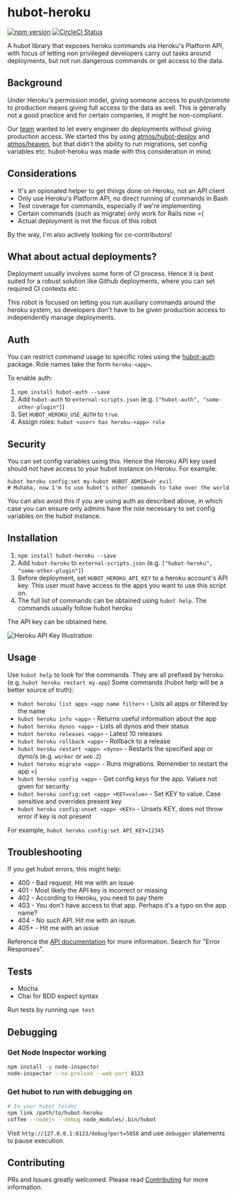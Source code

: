 hubot-heroku
======================

[![npm version](https://badge.fury.io/js/hubot-heroku.svg)](https://github.com/daemonsy/hubot-heroku)
[![CircleCI Status](https://circleci.com/gh/daemonsy/hubot-heroku.svg?style=shield)](https://github.com/daemonsy/hubot-heroku)

A hubot library that exposes heroku commands via Heroku's Platform API, with focus of letting non privileged developers carry out tasks around deployments, but not run dangerous commands or get access to the data.

## Background

Under Heroku's permission model, giving someone access to push/promote to production means giving full access to the data as well. This is generally not a good practice and for certain companies, it might be non-compliant.

Our [team](http://engineering.alphasights.com) wanted to let every engineer do deployments without giving production access. We started this by using [atmos/hubot-deploy](https://github.com/atmos/hubot-deploy) and [atmos/heaven](https://github.com/atmos/heaven), but that didn't the ability to run migrations, set config variables etc. hubot-heroku was made with this consideration in mind.

## Considerations
- It's an opionated helper to get things done on Heroku, not an API client
- Only use Heroku's Platform API, no direct running of commands in Bash
- Test coverage for commands, especially if we're implementing
- Certain commands (such as migrate) only work for Rails now =(
- Actual deployment is not the focus of this robot

By the way, I'm also actively looking for co-contributors!

## What about actual deployments?
Deployment usually involves some form of CI process. Hence it is best suited for a robust solution like Github deployments, where you can set required CI contexts etc.

This robot is focused on letting you run auxiliary commands around the heroku system, so developers don't have to be given production access to independently manage deployments.

## Auth
You can restrict command usage to specific roles using the [hubot-auth](https://github.com/hubot-scripts/hubot-auth) package. Role names take the form `heroku-<app>`.

To enable auth:

1. `npm install hubot-auth --save`
2. Add `hubot-auth` to `external-scripts.json` (e.g. `["hubot-auth", "some-other-plugin"]`)
3. Set `HUBOT_HEROKU_USE_AUTH` to `true`.
4. Assign roles: `hubot <user> has heroku-<app> role`

## Security
You can set config variables using this. Hence the Heroku API key used should not have access to your hubot instance on Heroku. For example:

```
hubot heroku config:set my-hubot HUBOT_ADMIN=dr_evil
# Muhaha, now I'm to use hubot's other commands to take over the world
```

You can also avoid this if you are using auth as described above, in which case you can ensure only admins have the role necessary to set config variables on the hubot instance.

## Installation
1. `npm install hubot-heroku --save`
2. Add `hubot-heroku` to `external-scripts.json` (e.g. `["hubot-heroku", "some-other-plugin"]`)
3. Before deployment, set `HUBOT_HEROKU_API_KEY` to a heroku account's API key. This user must have access to the apps you want to use this script on.
4. The full list of commands can be obtained using `hubot help`. The commands usually follow hubot heroku <action> <app> <extra info>

The API key can be obtained here.

![Heroku API Key Illustration](http://cl.ly/image/2l081V1k1d3g/Screenshot_2014-12-09_21_02_42.png)

## Usage
Use `hubot help` to look for the commands. They are all prefixed by heroku. (e.g. `hubot heroku restart my-app`)
Some commands (hubot help will be a better source of truth):

- `hubot heroku list apps <app name filter>` - Lists all apps or filtered by the name
- `hubot heroku info <app>` - Returns useful information about the app
- `hubot heroku dynos <app>` - Lists all dynos and their status
- `hubot heroku releases <app>` - Latest 10 releases
- `hubot heroku rollback <app>` <version> - Rollback to a release
- `hubot heroku restart <app> <dyno>` - Restarts the specified app or dyno/s (e.g. `worker` or `web.2`)
- `hubot heroku migrate <app>` - Runs migrations. Remember to restart the app =)
- `hubot heroku config <app>` - Get config keys for the app. Values not given for security
- `hubot heroku config:set <app> <KEY=value>` - Set KEY to value. Case sensitive and overrides present key
- `hubot heroku config:unset <app> <KEY>` - Unsets KEY, does not throw error if key is not present

For example, `hubot heroku config:set API_KEY=12345`

## Troubleshooting
If you get hubot errors, this might help:
- 400  - Bad request. Hit me with an issue
- 401  - Most likely the API key is incorrect or missing
- 402  - According to Heroku, you need to pay them
- 403  - You don't have access to that app. Perhaps it's a typo on the app name?
- 404  - No such API. Hit me with an issue.
- 405+ - Hit me with an issue

Reference the [API documentation](https://devcenter.heroku.com/articles/platform-api-reference) for more information. Search for "Error Responses".

## Tests
- Mocha
- Chai for BDD expect syntax

Run tests by running `npm test`

## Debugging

### Get Node Inspector working
```bash
npm install -g node-inspector
node-inspector --no-preload --web-port 8123
```

### Get hubot to run with debugging on
```bash
# In your hubot folder
npm link /path/to/hubot-heroku
coffee --nodejs --debug node_modules/.bin/hubot
```

Visit `http://127.0.0.1:8123/debug?port=5858` and use `debugger` statements to pause execution.

## Contributing

PRs and Issues greatly welcomed. Please read [Contributing](https://github.com/daemonsy/hubot-heroku/blob/master/CONTRIBUTING.md) for more information.
